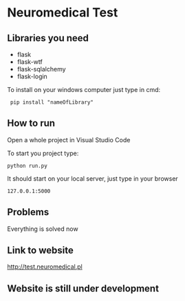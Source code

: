 # Neuromedical Test


## Libraries you need
- flask
- flask-wtf
- flask-sqlalchemy
- flask-login

To install on your windows computer just type in cmd:
```
 pip install "nameOfLibrary"
```

## How to run 

Open a whole project in Visual Studio Code

To start you project type:
```
python run.py
```
It should start on your local server, just type in your browser
```
127.0.0.1:5000
```

## Problems
Everything is solved now


## Link to website
http://test.neuromedical.pl

## Website is still under development
